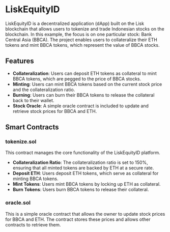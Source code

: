 # LiskEquityID

LiskEquityID is a decentralized application (dApp) built on the Lisk blockchain that allows users to tokenize and trade Indonesian stocks on the blockchain. In this example, the focus is on one particular stock: Bank Central Asia (BBCA). The project enables users to collateralize their ETH tokens and mint BBCA tokens, which represent the value of BBCA stocks.

## Features

- **Collateralization**: Users can deposit ETH tokens as collateral to mint BBCA tokens, which are pegged to the price of BBCA stocks.
- **Minting**: Users can mint BBCA tokens based on the current stock price and the collateralization ratio.
- **Burning**: Users can burn their BBCA tokens to release the collateral back to their wallet.
- **Stock Oracle**: A simple oracle contract is included to update and retrieve stock prices for BBCA and ETH.

## Smart Contracts

### tokenize.sol

This contract manages the core functionality of the LiskEquityID platform.

- **Collateralization Ratio**: The collateralization ratio is set to 150%, ensuring that all minted tokens are backed by ETH at a secure rate.
- **Deposit ETH**: Users deposit ETH tokens, which serve as collateral for minting BBCA tokens.
- **Mint Tokens**: Users mint BBCA tokens by locking up ETH as collateral.
- **Burn Tokens**: Users burn BBCA tokens to release their collateral.

### oracle.sol

This is a simple oracle contract that allows the owner to update stock prices for BBCA and ETH. The contract stores these prices and allows other contracts to retrieve them.
